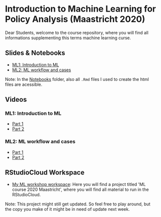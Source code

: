 # Introduction to Machine Learning for Policy Analysis (Maastricht 2020)

Dear Students, welcome to the course repository, where you will find all informations supplementing this terms machine learning curse.

## Slides & Notebooks

* [ML1: Introduction to ML](https://raw.githack.com/daniel-hain/ML_course_2020_maastricht/master/notebooks/ML1_intro.html)
* [ML2: ML workflow and cases](https://raw.githack.com/daniel-hain/ML_course_2020_maastricht/master/notebooks/ML2_cases.html)

Note: In the [Notebooks](https://github.com/daniel-hain/ML_course_2020_maastricht/tree/master/notebooks) folder, also all `.Rmd` files I used to create the html files are acessible.

## Videos

### ML1: Introduction to ML

* [Part 1](https://aau.panopto.nordu.net/Panopto/Pages/Viewer.aspx?id=2238897d-9cf8-4aa2-b48a-aba7014d2e73)
* [Part 2](https://aau.panopto.nordu.net/Panopto/Pages/Viewer.aspx?id=b78d90d8-ab9c-48dc-b754-aba7015b623d)

### ML2: ML workflow and cases

* [Part 1](https://aau.panopto.nordu.net/Panopto/Pages/Viewer.aspx?id=d5535a62-f03b-405b-9312-aba800b6e617)
* [Part 2](https://aau.panopto.nordu.net/Panopto/Pages/Viewer.aspx?id=839e4fe2-d581-4261-b558-aba800c5570b)

## RStudioCloud Workspace

* [My ML workshop workspace](https://rstudio.cloud/spaces/58457/join?access_code=upXQB7ijTMKiV7lDpS7Inn3C36BFnG%2Fa0J5PbpcG): Here you will find a project titled 'ML course 2020 Maastricht', where you will find all material to run in the RStudioCloud.

Note: This project might still get updated. So feel free to play around, but the copy you make of it might be in need of update next week.
